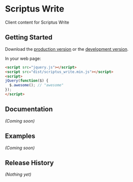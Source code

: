 # Scriptus Write

Client content for Scriptus Write

## Getting Started
Download the [production version][min] or the [development version][max].

[min]: https://raw.github.com/sinmaniphel/scriptus_write/master/dist/scriptus_write.min.js
[max]: https://raw.github.com/sinmaniphel/scriptus_write/master/dist/scriptus_write.js

In your web page:

```html
<script src="jquery.js"></script>
<script src="dist/scriptus_write.min.js"></script>
<script>
jQuery(function($) {
  $.awesome(); // "awesome"
});
</script>
```

## Documentation
_(Coming soon)_

## Examples
_(Coming soon)_

## Release History
_(Nothing yet)_
